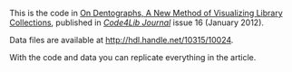 This is the code in [On Dentographs, A New Method of Visualizing Library Collections](http://journal.code4lib.org/articles/6300), published in [_Code4Lib Journal_](http://journal.code4lib.org) issue 16 (January 2012).

Data files are available at http://hdl.handle.net/10315/10024.

With the code and data you can replicate everything in the article.

